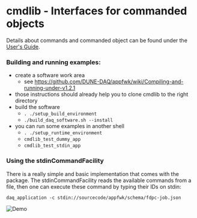 # cmdlib - Interfaces for commanded objects
Details about commands and commanded object can be found under the [User's Guide](doc/UserGuide.md).

### Building and running examples:

* create a software work area
  * see https://github.com/DUNE-DAQ/appfwk/wiki/Compiling-and-running-under-v1.2.1
* those instructions should already help you to clone cmdlib to the right directory
* build the software
  * `. ./setup_build_environment`
  * `./build_daq_software.sh --install`
* you can run some examples in another shell
  * `. ./setup_runtime_environment`
  * `cmdlib_test_dummy_app`
  * `cmdlib_test_stdin_app`

### Using the stdinCommandFacility
There is a really simple and basic implementation that comes with the package.
The stdinCommandFacility reads the available commands from a file, then one can
execute these command by typing their IDs on stdin:

    daq_application -c stdin://sourcecode/appfwk/schema/fdpc-job.json

![Demo](https://cernbox.cern.ch/index.php/s/377LDAJUfv3GUOv/download)

